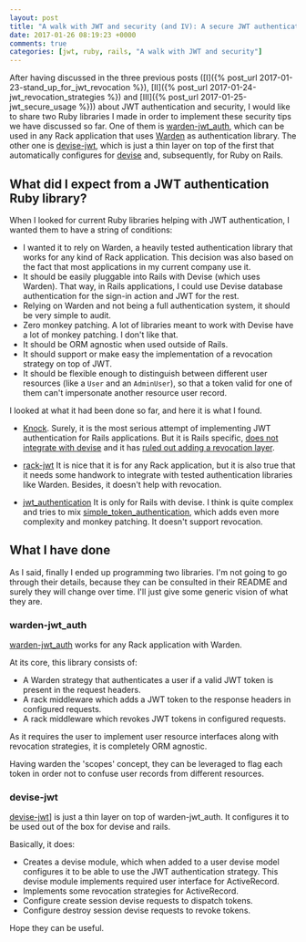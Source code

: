 ```yaml
---
layout: post
title: "A walk with JWT and security (and IV): A secure JWT authentication implementation for Rack and Rails"
date: 2017-01-26 08:19:23 +0000
comments: true
categories: [jwt, ruby, rails, "A walk with JWT and security"] 
---
```

After having discussed in the three previous posts ([I]({% post_url 2017-01-23-stand_up_for_jwt_revocation %}), [II]({% post_url 2017-01-24-jwt_revocation_strategies %}) and [III]({% post_url 2017-01-25-jwt_secure_usage %})) about JWT authentication and security, I would like to share two Ruby libraries I made in order to implement these security tips we have discussed so far. One of them is [warden-jwt_auth](https://github.com/waiting-for-dev/warden-jwt_auth), which can be used in any Rack application that uses [Warden](https://github.com/hassox/warden) as authentication library. The other one is [devise-jwt](https://github.com/waiting-for-dev/devise-jwt), which is just a thin layer on top of the first that automatically configures for [devise](https://github.com/plataformatec/devise) and, subsequently, for Ruby on Rails.

## What did I expect from a JWT authentication Ruby library?

When I looked for current Ruby libraries helping with JWT authentication, I wanted them to have a string of conditions:

* I wanted it to rely on Warden, a heavily tested authentication library that works for any kind of Rack application. This decision was also based on the fact that most applications in my current company use it.
* It should be easily pluggable into Rails with Devise (which uses Warden). That way, in Rails applications, I could use Devise database authentication for the sign-in action and JWT for the rest.
* Relying on Warden and not being a full authentication system, it should be very simple to audit.
* Zero monkey patching. A lot of libraries meant to work with Devise have a lot of monkey patching. I don't like that.
* It should be ORM agnostic when used outside of Rails.
* It should support or make easy the implementation of a revocation strategy on top of JWT.
* It should be flexible enough to distinguish between different user resources (like a `User` and an `AdminUser`), so that a token valid for one of them can't impersonate another resource user record.

I looked at what it had been done so far, and here it is what I found.

* [Knock](https://github.com/nsarno/knock). Surely, it is the most serious attempt of implementing JWT authentication for Rails applications. But it is Rails specific, [does not integrate with devise](https://github.com/nsarno/knock/issues/70) and it has [ruled out adding a revocation layer](https://github.com/nsarno/knock/issues/15).

* [rack-jwt](https://github.com/eparreno/rack-jwt) It is nice that it is for any Rack application, but it is also true that it needs some handwork to integrate with tested authentication libraries like Warden. Besides, it doesn't help with revocation.

* [jwt_authentication](https://github.com/brocoders/jwt_authentication) It is only for Rails with devise. I think is quite complex and tries to mix [simple_token_authentication](https://github.com/gonzalo-bulnes/simple_token_authentication), which adds even more complexity and monkey patching. It doesn't support revocation.

## What I have done

As I said, finally I ended up programming two libraries. I'm not going to go through their details, because they can be consulted in their README and surely they will change over time. I'll just give some generic vision of what they are.

### warden-jwt_auth

[warden-jwt_auth](https://github.com/waiting-for-dev/warden-jwt_auth) works for any Rack application with Warden.

At its core, this library consists of:

- A Warden strategy that authenticates a user if a valid JWT token is present in the request headers.
- A rack middleware which adds a JWT token to the response headers in configured requests.
- A rack middleware which revokes JWT tokens in configured requests.

As it requires the user to implement user resource interfaces along with revocation strategies, it is completely ORM agnostic.

Having warden the 'scopes' concept, they can be leveraged to flag each token in order not to confuse user records from different resources.

### devise-jwt

[devise-jwt](https://github.com/waiting-for-dev/devise-jwt)] is just a thin layer on top of warden-jwt_auth. It configures it to be used out of the box for devise and rails.

Basically, it does:

- Creates a devise module, which when added to a user devise model configures it to be able to use the JWT authentication strategy. This devise module implements required user interface for ActiveRecord.
- Implements some revocation strategies for ActiveRecord.
- Configure create session devise requests to dispatch tokens.
- Configure destroy session devise requests to revoke tokens.

Hope they can be useful.
